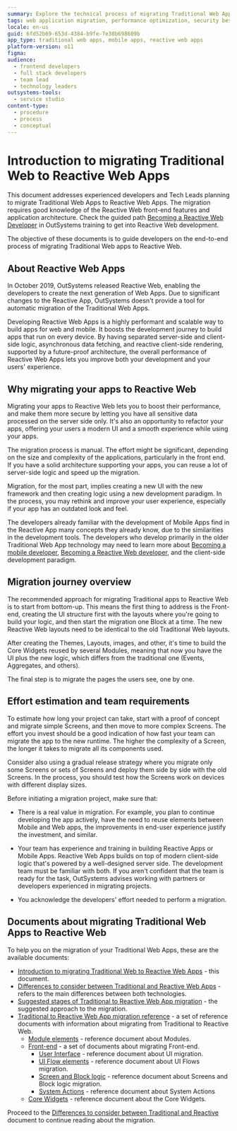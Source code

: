 ```yaml
---
summary: Explore the technical process of migrating Traditional Web Apps to Reactive Web Apps in OutSystems 11 (O11).
tags: web application migration, performance optimization, security best practices, application architecture
locale: en-us
guid: 6fd52b69-653d-4384-b9fe-7e30b698609b
app_type: traditional web apps, mobile apps, reactive web apps
platform-version: o11
figma:
audience:
  - frontend developers
  - full stack developers
  - team lead
  - technology leaders
outsystems-tools:
  - service studio
content-type:
  - procedure
  - process
  - conceptual
---
```


# Introduction to migrating Traditional Web to Reactive Web Apps

<div class="info" markdown="1">

This document addresses experienced developers and Tech Leads planning to migrate Traditional Web Apps to Reactive Web Apps. The migration requires good knowledge of the Reactive Web front-end features and application architecture. Check the guided path [Becoming a Reactive Web Developer](https://www.outsystems.com/learn/paths/18/becoming-a-reactive-web-developer/) in OutSystems training to get into Reactive Web development.

</div>

The objective of these documents is to guide developers on the end-to-end process of migrating Traditional Web apps to Reactive Web.

## About Reactive Web Apps

In October 2019, OutSystems released Reactive Web, enabling the developers to create the next generation of Web Apps. Due to significant changes to the Reactive App, OutSystems doesn't provide a tool for automatic migration of the Traditional Web Apps.

Developing Reactive Web Apps is a highly performant and scalable way to build apps for web and mobile. It boosts the development journey to build apps that run on every device. By having separated server-side and client-side logic, asynchronous data fetching, and reactive client-side rendering, supported by a future-proof architecture, the overall performance of Reactive Web Apps lets you improve both your development and your users' experience.

## Why migrating your apps to Reactive Web

Migrating your apps to Reactive Web lets you to boost their performance, and make them more secure by letting you have all sensitive data processed on the server side only. It's also an opportunity to refactor your apps, offering your users a modern UI and a smooth experience while using your apps. 

The migration process is manual. The effort might be significant, depending on the size and complexity of the applications, particularly in the front end. If you have a solid architecture supporting your apps, you can reuse a lot of server-side logic and speed up the migration.

Migration, for the most part, implies creating a new UI with the new framework and then creating logic using a new development paradigm. In the process, you may rethink and improve your user experience, especially if your app has an outdated look and feel.

The developers already familiar with the development of Mobile Apps find in the Reactive App many concepts they already know, due to the similarities in the development tools. The developers who develop primarily in the older Traditional Web App technology may need to learn more about [Becoming a mobile developer](https://www.outsystems.com/learn/paths/1/becoming-a-mobile-developer/), [Becoming a Reactive Web developer](https://www.outsystems.com/learn/paths/18/becoming-a-reactive-web-developer), and the client-side development paradigm. 

## Migration journey overview

The recommended approach for migrating Traditional apps to Reactive Web is to start from bottom-up. This means the first thing to address is the Front-end, creating the UI structure first with the layouts where you're going to build your logic, and then start the migration one Block at a time. The new Reactive Web layouts need to be identical to the old Traditional Web layouts.

After creating the Themes, Layouts, images, and other, it's time to build the Core Widgets reused by several Modules, meaning that now you have the UI plus the new logic, which differs from the traditional one (Events, Aggregates, and others).

The final step is to migrate the pages the users see, one by one.

## Effort estimation and team requirements

To estimate how long your project can take, start with a proof of concept and migrate simple Screens, and then move to more complex Screens. The effort you invest should be a good indication of how fast your team can migrate the app to the new runtime. The higher the complexity of a Screen, the longer it takes to migrate all its components used.

Consider also using a gradual release strategy where you migrate only some Screens or sets of Screens and deploy them side by side with the old Screens. In the process, you should test how the Screens work on devices with different display sizes. 

Before initiating a migration project, make sure that:

* There is a real value in migration. For example, you plan to continue developing the app actively, have the need to reuse elements between Mobile and Web apps, the improvements in end-user experience justify the investment, and similar.

* Your team has experience and training in building Reactive Apps or Mobile Apps. Reactive Web Apps builds on top of modern client-side logic that's powered by a well-designed server side. The development team must be familiar with both. If you aren't confident that the team is ready for the task, OutSystems advises working with partners or developers experienced in migrating projects.

* You acknowledge the developers' effort needed to perform a migration.

## Documents about migrating Traditional Web Apps to Reactive Web
 
To help you on the migration of your Traditional Web Apps, these are the available documents:

* [Introduction to migrating Traditional Web to Reactive Web Apps](intro.md) - this document.
* [Differences to consider between Traditional and Reactive Web Apps](differences.md) - refers to the main differences between both technologies.
* [Suggested stages of Traditional to Reactive Web App migration](stages.md) - the suggested approach to the migration.
* [Traditional to Reactive Web App migration reference](reference.md) - a set of reference documents with information about migrating from Traditional to Reactive Web.
    * [Module elements](ref-module-elements.md) - reference document about Modules.
    * [Front-end](ref-frontend-intro.md) - a set of documents about migrating Front-end.
        * [User Interface](ref-frontend-ui.md) - reference document about UI migration.
        * [UI Flow elements](ref-frontend-ui-flows.md) - reference document about UI Flows migration.
        * [Screen and Block logic](ref-frontend-screen-and-block.md) - reference document about Screens and Block logic migration.
        * [System Actions](ref-system-actions.md) - reference document about System Actions
    * [Core Widgets](ref-core-widgets.md) - reference document about the Core Widgets.
 
Proceed to the [Differences to consider between Traditional and Reactive](differences.md) document to continue reading about the migration.
